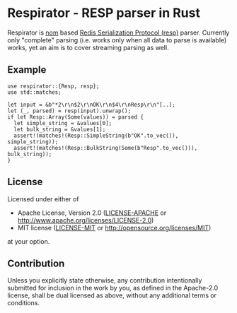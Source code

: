# Respirator - RESP parser in Rust

Respirator is [nom](https://github.com/Geal/nom) based [Redis Serialization Protocol (resp)](https://redis.io/topics/protocol) parser. Currently only "complete" parsing (i.e. works only when all data to parse is available) works, yet an aim is to cover streaming parsing as well.

## Example
```
use respirator::{Resp, resp};
use std::matches;

let input = &b"*2\r\n$2\r\nOK\r\n$4\r\nResp\r\n"[..];
let (_, parsed) = resp(input).unwrap();
if let Resp::Array(Some(values)) = parsed {
  let simple_string = &values[0];
  let bulk_string = &values[1];
  assert!(matches!(Resp::SimpleString(b"OK".to_vec()), simple_string));
  assert!(matches!(Resp::BulkString(Some(b"Resp".to_vec())), bulk_string));
}
```

## License

Licensed under either of

 * Apache License, Version 2.0
   ([LICENSE-APACHE](LICENSE-APACHE) or http://www.apache.org/licenses/LICENSE-2.0)
 * MIT license
   ([LICENSE-MIT](LICENSE-MIT) or http://opensource.org/licenses/MIT)

at your option.

## Contribution

Unless you explicitly state otherwise, any contribution intentionally submitted
for inclusion in the work by you, as defined in the Apache-2.0 license, shall be
dual licensed as above, without any additional terms or conditions.
